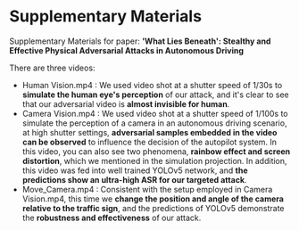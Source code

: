 # Supplementary Materials
Supplementary Materials for paper: **'What Lies Beneath': Stealthy and Effective Physical Adversarial Attacks in Autonomous Driving**

There are three videos:
- Human Vision.mp4 : We used video shot at a shutter speed of 1/30s to **simulate the human eye's perception** of our attack, and it's clear to see that our adversarial video is **almost invisible for human**.
- Camera Vision.mp4 : We used video shot at a shutter speed of 1/100s to simulate the perception of a camera in an autonomous driving scenario, at high shutter settings, **adversarial samples embedded in the video can be observed** to influence the decision of the autopilot system. In this video, you can also see two phenomena, **rainbow effect and screen distortion**, which we mentioned in the simulation projection. In addition, this video was fed into well trained YOLOv5 network, and **the predictions show an ultra-high ASR for our targeted attack**.
- Move_Camera.mp4 : Consistent with the setup employed in Camera Vision.mp4, this time we **change the position and angle of the camera relative to the traffic sign**, and the predictions of YOLOv5 demonstrate the **robustness and effectiveness** of our attack.
